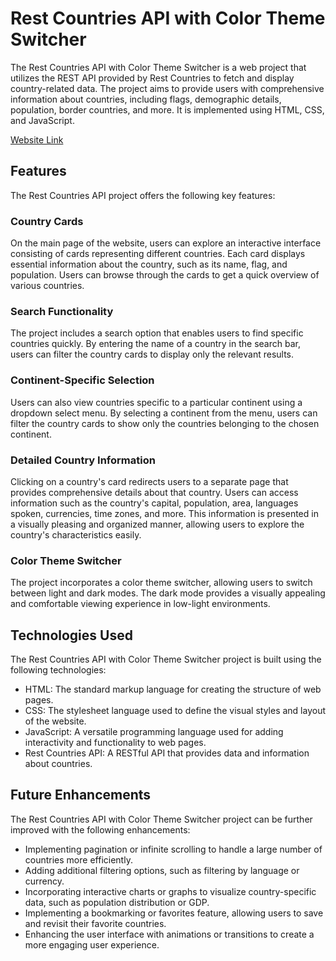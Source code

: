 # Rest Countries API with Color Theme Switcher

The Rest Countries API with Color Theme Switcher is a web project that utilizes the REST API provided by Rest Countries to fetch and display country-related data. The project aims to provide users with comprehensive information about countries, including flags, demographic details, population, border countries, and more. It is implemented using HTML, CSS, and JavaScript.

[Website Link](https://projectcountry.netlify.app)

## Features

The Rest Countries API project offers the following key features:

### Country Cards

On the main page of the website, users can explore an interactive interface consisting of cards representing different countries. Each card displays essential information about the country, such as its name, flag, and population. Users can browse through the cards to get a quick overview of various countries.

### Search Functionality

The project includes a search option that enables users to find specific countries quickly. By entering the name of a country in the search bar, users can filter the country cards to display only the relevant results.

### Continent-Specific Selection

Users can also view countries specific to a particular continent using a dropdown select menu. By selecting a continent from the menu, users can filter the country cards to show only the countries belonging to the chosen continent.

### Detailed Country Information

Clicking on a country's card redirects users to a separate page that provides comprehensive details about that country. Users can access information such as the country's capital, population, area, languages spoken, currencies, time zones, and more. This information is presented in a visually pleasing and organized manner, allowing users to explore the country's characteristics easily.

### Color Theme Switcher

The project incorporates a color theme switcher, allowing users to switch between light and dark modes. The dark mode provides a visually appealing and comfortable viewing experience in low-light environments.

## Technologies Used

The Rest Countries API with Color Theme Switcher project is built using the following technologies:

- HTML: The standard markup language for creating the structure of web pages.
- CSS: The stylesheet language used to define the visual styles and layout of the website.
- JavaScript: A versatile programming language used for adding interactivity and functionality to web pages.
- Rest Countries API: A RESTful API that provides data and information about countries.


## Future Enhancements

The Rest Countries API with Color Theme Switcher project can be further improved with the following enhancements:

- Implementing pagination or infinite scrolling to handle a large number of countries more efficiently.
- Adding additional filtering options, such as filtering by language or currency.
- Incorporating interactive charts or graphs to visualize country-specific data, such as population distribution or GDP.
- Implementing a bookmarking or favorites feature, allowing users to save and revisit their favorite countries.
- Enhancing the user interface with animations or transitions to create a more engaging user experience.


